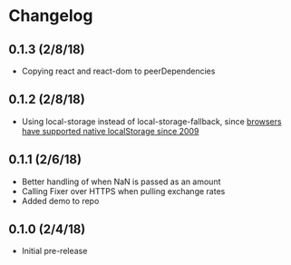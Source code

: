 # Changelog

## 0.1.3 (2/8/18)

- Copying react and react-dom to peerDependencies

## 0.1.2 (2/8/18)

- Using local-storage instead of local-storage-fallback, since [browsers have supported native localStorage since 2009](https://caniuse.com/#search=localstorage)

## 0.1.1 (2/6/18)

- Better handling of when NaN is passed as an amount
- Calling Fixer over HTTPS when pulling exchange rates
- Added demo to repo

## 0.1.0 (2/4/18)

- Initial pre-release